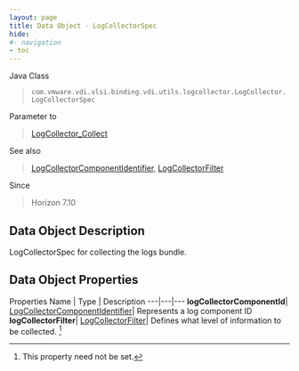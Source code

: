 ```yaml
---
layout: page
title: Data Object - LogCollectorSpec
hide:
#- navigation
- toc
---
```






Java Class
> `com.vmware.vdi.vlsi.binding.vdi.utils.logcollector.LogCollector.LogCollectorSpec`

Parameter to
> [LogCollector_Collect](vdi.utils.logcollector.LogCollector.md#collect)

See also
> [LogCollectorComponentIdentifier](vdi.utils.logcollector.LogCollector.LogCollectorComponentIdentifier.md), [LogCollectorFilter](vdi.utils.logcollector.LogCollector.LogCollectorFilter.md)

Since
> Horizon 7.10


## Data Object Description

LogCollectorSpec for collecting the logs bundle.

## Data Object Properties
Properties
Name |  Type |  Description
---|---|---
**logCollectorComponentId**| [LogCollectorComponentIdentifier](vdi.utils.logcollector.LogCollector.LogCollectorComponentIdentifier.md)|  Represents a log component ID
**logCollectorFilter**| [LogCollectorFilter](vdi.utils.logcollector.LogCollector.LogCollectorFilter.md)|  Defines what level of information to be collected. [^1]


 


[^1]: This property need not be set.